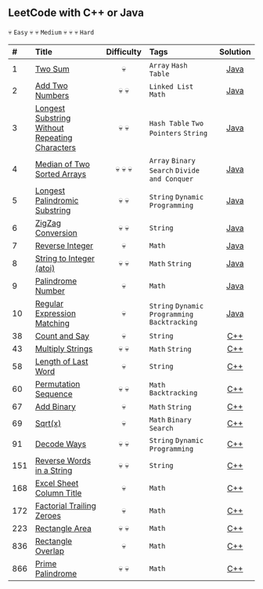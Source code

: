 ## LeetCode with C++ or Java

:skull: `Easy` :skull: :skull: `Medium` :skull: :skull: :skull: `Hard`

| #         | Title     | Difficulty | Tags      | Solution   |
| :-------- | :-------- | :--------: | :-------- | :--------: |
| 1 | [Two Sum](https://leetcode.com/problems/two-sum/description/) | :skull: | `Array` `Hash Table` | [Java](https://github.com/trierbo/LeetCode/blob/master/Array/1_TwoSum/Solution.java) |
| 2 | [Add Two Numbers](https://leetcode.com/problems/add-two-numbers/description/) | :skull: :skull: | `Linked List` `Math` | [Java](https://github.com/trierbo/LeetCode/blob/master/LinkedList/2_AddTwoNumbers/Solution.java) |
| 3 | [Longest Substring Without Repeating Characters](https://leetcode.com/problems/longest-substring-without-repeating-characters/description/) | :skull: :skull: | `Hash Table` `Two Pointers` `String` | [Java](https://github.com/trierbo/LeetCode/blob/master/String/3_LongestSubstringWithoutRepeatingCharacters/Sotution.java) |
| 4 | [Median of Two Sorted Arrays](https://leetcode.com/problems/median-of-two-sorted-arrays/description/) | :skull: :skull: :skull: | `Array` `Binary Search` `Divide and Conquer` | [Java](https://github.com/trierbo/LeetCode/blob/master/Array/4_MedianTwoSortedArrays/Solution.java) |
| 5 | [Longest Palindromic Substring](https://leetcode.com/problems/longest-palindromic-substring/description/) | :skull: :skull: | `String` `Dynamic Programming` | [Java](https://github.com/trierbo/LeetCode/blob/master/String/5_LongestPalindromic/Sotution.java) |
| 6 | [ZigZag Conversion](https://leetcode.com/problems/zigzag-conversion/description/) | :skull: :skull: | `String` | [Java](https://github.com/trierbo/LeetCode/blob/master/String/6_Zigzag/Solution.java) |
| 7 | [Reverse Integer]() | :skull: | `Math` | [Java](https://github.com/trierbo/LeetCode/blob/master/Math/7_ReverseInteger/Solution.java) |
| 8 | [String to Integer (atoi)](https://leetcode.com/problems/string-to-integer-atoi/description/) | :skull: :skull: | `Math` `String` | [Java](https://github.com/trierbo/LeetCode/blob/master/String/8_Atoi/Solution.java) |
| 9 | [Palindrome Number](https://leetcode.com/problems/palindrome-number/description/) | :skull: | `Math` | [Java](https://github.com/trierbo/LeetCode/blob/master/Math/9_PalindromeNumber/Solution.java) |
| 10 | [Regular Expression Matching](https://leetcode.com/problems/regular-expression-matching/description/) | :skull: | `String` `Dynamic Programming` `Backtracking` | [Java](https://github.com/trierbo/LeetCode/blob/master/String/10_RegularExpression/Solution.java) |
| 38 | [Count and Say](https://leetcode.com/problems/count-and-say/description/) | :skull: | `String` | [C++](https://github.com/trierbo/LeetCode/blob/master/String/38_CountandSay.cpp) |
| 43 | [Multiply Strings](https://leetcode.com/problems/multiply-strings/description/) | :skull: :skull: | `Math` `String` | [C++](https://github.com/trierbo/LeetCode/blob/master/Math/43_MultiplyStrings.cpp) |
| 58 | [Length of Last Word](https://leetcode.com/problems/length-of-last-word/description/) | :skull: | `String` | [C++](https://github.com/trierbo/LeetCode/blob/master/String/58_LengthofLastWord.cpp) |
| 60 | [Permutation Sequence](https://leetcode.com/problems/permutation-sequence/description/) | :skull: :skull: | `Math` `Backtracking` | [C++](https://github.com/trierbo/LeetCode/blob/master/Math/60_PermutationSequence.cpp) |
| 67 | [Add Binary](https://leetcode.com/problems/add-binary/description/) | :skull: | `Math` `String` | [C++](https://github.com/trierbo/LeetCode/blob/master/Math/67_AddBinary.cpp) |
| 69 | [Sqrt(x)](https://leetcode.com/problems/sqrtx/) | :skull: | `Math` `Binary Search` | [C++](https://github.com/trierbo/LeetCode/blob/master/Math/69_Sqrt(x).cpp) |
| 91 | [Decode Ways](https://leetcode.com/problems/decode-ways/description/) | :skull: :skull: | `String` `Dynamic Programming`| [C++](https://github.com/trierbo/LeetCode/blob/master/DynamicProgramming/91_DecodeWays.cpp) |
| 151 | [Reverse Words in a String](https://leetcode.com/problems/reverse-words-in-a-string/description/) | :skull: :skull: | `String` | [C++](https://github.com/trierbo/LeetCode/blob/master/String/151_ReverseWordsinaString.cpp) |
| 168 | [Excel Sheet Column Title]() | :skull: | `Math` | [C++](https://github.com/trierbo/LeetCode/blob/master/Math/168_ExcelSheetColumnTitle.cpp) |
| 172 | [Factorial Trailing Zeroes](https://leetcode.com/problems/factorial-trailing-zeroes/) | :skull: | `Math` | [C++](https://github.com/trierbo/LeetCode/blob/master/Math/172_FactorialTrailingZeroes.cpp) |
| 223 | [Rectangle Area](https://leetcode.com/problems/rectangle-area/description/) | :skull: :skull: | `Math` | [C++](https://github.com/trierbo/LeetCode/blob/master/Math/223_RectangleArea.cpp) |
| 836 | [Rectangle Overlap](https://leetcode.com/problems/rectangle-overlap/description/) | :skull: | `Math`| [C++](https://github.com/trierbo/LeetCode/blob/master/Math/836_RectangleOverlap.cpp) |
| 866 | [Prime Palindrome](https://leetcode.com/problems/prime-palindrome/description/) | :skull: :skull: | `Math` | [C++](https://github.com/trierbo/LeetCode/blob/master/Math/866_PrimePalindrome.cpp) |